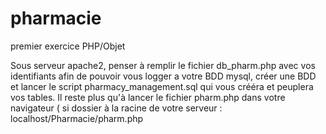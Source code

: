 # pharmacie
premier exercice PHP/Objet

Sous serveur apache2, penser à remplir le fichier db_pharm.php avec vos identifiants afin de pouvoir vous logger a votre BDD mysql, créer une BDD et lancer le script pharmacy_management.sql qui vous crééra et peuplera vos tables. Il reste plus qu'à lancer le fichier pharm.php dans votre navigateur ( si dossier à la racine de votre serveur : localhost/Pharmacie/pharm.php
